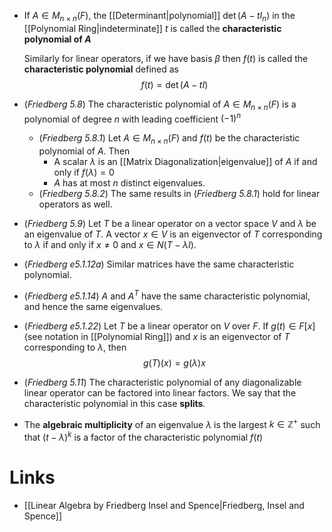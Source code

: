 * If $A\in M_{n\times n}(F)$, the [[Determinant|polynomial]] $\det(A-tI_n)$ in the [[Polynomial Ring|indeterminate]] $t$ is called the **characteristic polynomial of $A$**
  
  Similarly for linear operators, if we have basis $\beta$ then $f(t)$ is called the **characteristic polynomial** defined as
  $$
  f(t) = \det(A-tI)
  $$

* (*Friedberg 5.8*) The characteristic polynomial of $A\in M_{n\times n}(F)$ is a polynomial of degree $n$ with leading coefficient $(-1)^n$
	* (*Friedberg 5.8.1*) Let $A\in M_{n\times n}(F)$ and $f(t)$ be the characteristic polynomial of $A$. Then
		* A scalar $\lambda$ is an [[Matrix Diagonalization|eigenvalue]] of $A$ if and only if $f(\lambda) = 0$
		* $A$ has at most $n$ distinct eigenvalues.
	* (*Friedberg 5.8.2*) The same results in (*Friedberg 5.8.1*) hold for linear operators as well.

* (*Friedberg 5.9*) Let $T$ be a linear operator on a vector space $V$ and $\lambda$ be an eigenvalue of $T$. A vector $x\in V$ is an eigenvector of $T$ corresponding to $\lambda$ if and only if $x\ne 0$ and $x\in N(T-\lambda I)$. 

* (*Friedberg e5.1.12a*) Similar matrices have the same characteristic polynomial.
* (*Friedberg e5.1.14*) $A$ and $A^T$ have the same characteristic polynomial, and hence the same eigenvalues.

* (*Friedberg e5.1.22*) Let $T$ be a linear operator on $V$ over $F$. If $g(t)\in F[x]$ (see notation in [[Polynomial Ring]]) and $x$ is an eigenvector of $T$ corresponding to $\lambda$, then 
  $$
  g(T)(x) = g(\lambda)x
  $$
* (*Friedberg 5.11*) The characteristic polynomial of any diagonalizable linear operator can be factored into linear factors. We say that the characteristic polynomial in this case **splits**.
 * The **algebraic multiplicity** of an eigenvalue $\lambda$ is the largest $k\in \mathbb{Z}^+$ such that $(t-\lambda)^k$ is a factor of the characteristic polynomial $f(t)$
# Links
* [[Linear Algebra by Friedberg Insel and Spence|Friedberg, Insel and Spence]]
